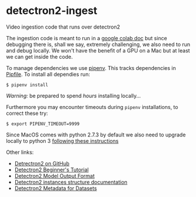 # detectron2-ingest

Video ingestion code that runs over detectron2

The ingestion code is meant to run in a [google colab doc](https://colab.research.google.com/drive/1Zms2mU9tMpZsqvGzqzxMpG5o1Ut1Q4V6?authuser=1#scrollTo=9_FzH13EjseR) but since debugging there is, shall we say, extremely challenging, we also need to run and debug locally. We won't have the benefit of a GPU on a Mac but at least we can get inside the code.

To manage dependencies we use [pipenv](https://docs.python-guide.org/dev/virtualenvs/). This tracks dependencies in [Pipfile](./Pipfile). To install all dependies run:

`$ pipenv install`

*Warning:* be prepared to spend *hours* installing locally…

Furthermore you may encounter timeouts during `pipenv` installations, to correct these try:

`$ export PIPENV_TIMEOUT=9999`

Since MacOS comes with python 2.7.3 by default we also need to upgrade locally to python 3 [following these instructions](https://opensource.com/article/19/5/python-3-default-mac#what-to-do)

Other links:

* [Detrectron2 on GitHub](https://github.com/facebookresearch/detectron2)
* [Detectron2 Beginner's Tutorial](https://colab.research.google.com/drive/16jcaJoc6bCFAQ96jDe2HwtXj7BMD_-m5)
* [Detectron2 Model Output Format](https://detectron2.readthedocs.io/tutorials/models.html#model-output-format)
* [Detectron2 instances structure documentation](https://detectron2.readthedocs.io/_modules/detectron2/structures/instances.html)
* [Detectron2 Metadata for Datasets](https://detectron2.readthedocs.io/tutorials/datasets.html#metadata-for-datasets)
